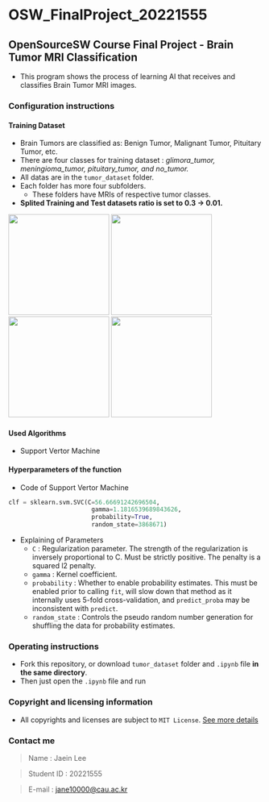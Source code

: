# OSW_FinalProject_20221555
## OpenSourceSW Course Final Project - Brain Tumor MRI Classification
* This program shows the process of learning AI that receives and classifies Brain Tumor MRI images.
### Configuration instructions
#### Training Dataset
* Brain Tumors are classified as: Benign Tumor, Malignant Tumor, Pituitary Tumor, etc.
* There are four classes for training dataset : _glimora_tumor, meningioma_tumor, pituitary_tumor, and no_tumor._
* All datas are in the `tumor_dataset` folder.
* Each folder has more four subfolders.
  * These folders have MRIs of respective tumor classes.
* **Splited Training and Test datasets ratio is set to 0.3 -> 0.01.** 

<left><img src="https://user-images.githubusercontent.com/115198461/208063269-acc76837-3b9f-4dd1-bea7-569d36010f82.jpg" width=200 height=200> 
<img src="https://user-images.githubusercontent.com/115198461/208063306-bc1f2c0b-9d44-4492-80be-e30179872455.jpg" width=200 height=200> 
<img src="https://user-images.githubusercontent.com/115198461/208063366-48474eb8-25f8-494b-9cbb-45f1e61b6a25.jpg" width=200 height=200> 
<img src="https://user-images.githubusercontent.com/115198461/208063340-37b5a445-2151-4e51-9b98-588c515d5b9f.jpg" width=200 height=200> </left>
  
#### Used Algorithms
* Support Vertor Machine
  
#### Hyperparameters of the function
* Code of Support Vertor Machine 
```Python
clf = sklearn.svm.SVC(C=56.66691242696504,
                       gamma=1.1816539689843626,
                       probability=True,
                       random_state=3868671)
```
* Explaining of Parameters
  - `C` : Regularization parameter. The strength of the regularization is inversely proportional to C. Must be strictly positive. The penalty is a squared l2 penalty.
  - `gamma` : Kernel coefficient.
  - `probability` : Whether to enable probability estimates. This must be enabled prior to calling `fit`, will slow down that method as it internally uses 5-fold cross-validation, and `predict_proba` may be inconsistent with `predict`.
  - `random_state` : Controls the pseudo random number generation for shuffling the data for probability estimates.

### Operating instructions
* Fork this repository, or download `tumor_dataset` folder and `.ipynb` file **in the same directory**.
* Then just open the `.ipynb` file and run
### Copyright and licensing information
* All copyrights and licenses are subject to `MIT License`.
[See more details](https://github.com/Gamejoongsa/OSW_FinalProject_20221555/blob/master/LICENSE)
### Contact me
> Name : Jaein Lee

> Student ID : 20221555

> E-mail : jane10000@cau.ac.kr
